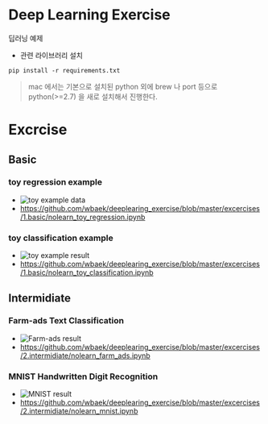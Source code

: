 Deep Learning Exercise
======================
딥러닝 예제

*  관련 라이브러리 설치

  ```
  pip install -r requirements.txt
  ```
  
  > mac 에서는 기본으로 설치된  python 외에  brew 나  port 등으로 python(>=2.7) 을 새로 설치해서 진행한다.

# Excrcise
## Basic
### toy regression example
* ![toy example data](https://raw.githubusercontent.com/wbaek/deeplearing_exercise/master/materials/1.basic/nolearn_toy_regression_data.png)
* https://github.com/wbaek/deeplearing_exercise/blob/master/excercises/1.basic/nolearn_toy_regression.ipynb

### toy classification example
* ![toy example result](https://raw.githubusercontent.com/wbaek/deeplearing_exercise/master/materials/1.basic/nolearn_toy_example_result.png)
* https://github.com/wbaek/deeplearing_exercise/blob/master/excercises/1.basic/nolearn_toy_classification.ipynb


## Intermidiate
### Farm-ads Text Classification
* ![Farm-ads result](https://raw.githubusercontent.com/wbaek/deeplearing_exercise/master/materials/2.intermidiate/nolearn_farm_ads_result.png)
* https://github.com/wbaek/deeplearing_exercise/blob/master/excercises/2.intermidiate/nolearn_farm_ads.ipynb

### MNIST Handwritten Digit Recognition
* ![MNIST result](https://raw.githubusercontent.com/wbaek/deeplearing_exercise/master/materials/2.intermidiate/nolearn_mnist_result.png)
* https://github.com/wbaek/deeplearing_exercise/blob/master/excercises/2.intermidiate/nolearn_mnist.ipynb

